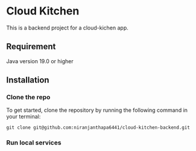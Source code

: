 # Cloud Kitchen
This is a backend project for a cloud-kichen app. 

## Requirement 

Java version 19.0 or higher 

## Installation

### Clone the repo
To get started, clone the repository by running the following command in your terminal:
```
git clone git@github.com:niranjanthapa6441/cloud-kitchen-backend.git
```

### Run local services 
